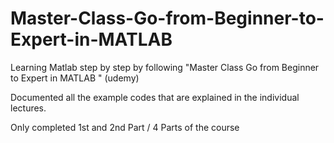 # Master-Class-Go-from-Beginner-to-Expert-in-MATLAB
Learning Matlab step by step by following "Master Class Go from Beginner to Expert in MATLAB " (udemy)

Documented all the example codes that are explained in the individual lectures.

Only completed 1st and 2nd Part / 4 Parts of the course
